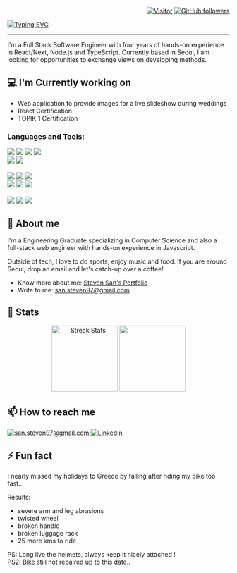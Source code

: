 <div align="right">

[![Visitor](https://visitor-badge.laobi.icu/badge?page_id=ssan93.ssan93)](https://github.com/ssan93) [![GitHub followers](https://img.shields.io/github/followers/ssan93.svg?style=social&label=Follow)](https://github.com/ssan93?tab=followers)

</div>
      
[![Typing SVG](https://readme-typing-svg.demolab.com?font=Fira+Code&size=25&pause=1000&center=true&random=false&width=1080&lines=Steven+San;Full+Stack+Software+Engineer)](https://git.io/typing-svg)

<hr>

I'm a Full Stack Software Engineer with four years of hands-on experience in React/Next, Node.js and TypeScript.
Currently based in Seoul, I am looking for opportunities to exchange views on developing methods.


<h2>💻 I'm Currently working on</h2>

- Web application to provide images for a live slideshow during weddings
- React Certification
- TOPIK 1 Certification

<h3>Languages and Tools:</h3>
<div>
    <img src="https://img.shields.io/badge/-React-61DAFB?style=flat-square&logo=react&logoColor=black" />
    <img src="https://img.shields.io/badge/-TypeScript-F7DF1E?style=flat-square&logo=typescript&logoColor=black" />
    <img src="https://img.shields.io/badge/-Next.js-000000?style=flat-square&logo=next.js" />
    <img src="https://img.shields.io/badge/-Nodejs-339933?style=flat-square&logo=Node.js&logoColor=white" />
</div>
<div>
    <img src="https://img.shields.io/badge/-TailwindCSS-38B2AC?style=flat-square&logo=tailwind-css&logoColor=white" />
    <img src="https://img.shields.io/badge/-MaterialUI-0081CB?style=flat-square&logo=material-ui" />
</div><br/>
<div >
      <div>
          <img src="https://img.shields.io/badge/-MongoDB-47A248?style=flat-square&logo=mongodb&logoColor=white" />
          <img src="https://img.shields.io/badge/-Redis-bc2e29?style=flat-square&logo=redis&logoColor=white" />
          <img src="https://img.shields.io/badge/-MySQL-005983?style=flat-square&logo=mysql&logoColor=white" />
      </div>
      <div>
          <img src="https://img.shields.io/badge/-GCP-de4032?style=flat-square&logo=googlecloud&logoColor=white" />
          <img src="https://img.shields.io/badge/-Heroku-430098?style=flat-square&logo=heroku" />
          <img src="https://img.shields.io/badge/-AWS-232F3E?style=flat-square&logo=amazon-aws" />
      </div>
</div>
<br/>
<div>
    <img src="https://img.shields.io/badge/-Postman-f26633?style=flat-square&logo=postman&logoColor=white" />
    <img src="https://img.shields.io/badge/-GraphQL-E10098?style=flat-square&logo=graphql&logoColor=white" />
    <img src="https://img.shields.io/badge/-Jest-red?style=flat-square&logo=jest&logoColor=white" />
</div>

<h2>💬 About me</h2>

I'm a Engineering Graduate specializing in Computer Science and also a full-stack web engineer with hands-on experience in Javascript.

Outside of tech, I love to do sports, enjoy music and food. If you are around Seoul, drop an email and let's catch-up over a coffee!
 
- Know more about me: [Steven San's Portfolio](https://steven-san.com/)
- Write to me: [san.steven97@gmail.com](mailto:san.steven97@gmail.com)


<h2>👀 Stats</h2>

<div>
  
  <p align="center">
    <div align="center">
      <img height=150 src="https://streak-stats.demolab.com/?user=ssan93&theme=react&border=61dafb&hide_border=true" alt="Streak Stats" />
      <img height=150 src="https://github-readme-stats.vercel.app/api/top-langs/?username=ssan93&title_color=61dafb&text_color=ffffff&icon_color=61dafb&bg_color=20232a&layout=compact&border_color=61dafb&hide_border=true&size_weight=0.5&count_weight=0.5" />
    </div>  
  </p>
</div>

<h2>📫 How to reach me</h2>

<a href="mailto:san.steven97@gmail.com">![san.steven97@gmail.com](https://img.shields.io/badge/Gmail-D14836?style=for-the-badge&logo=gmail&logoColor=white)</a> <a href="https://www.linkedin.com/in/steven-san-53a8a1194/">![LinkedIn](https://img.shields.io/badge/LinkedIn-0077B5?style=for-the-badge&logo=linkedin&logoColor=white)</a>

<h2>⚡ Fun fact</h2>

I nearly missed my holidays to Greece by falling after riding my bike too fast..

Results: 
- severe arm and leg abrasions
- twisted wheel
- broken handle
- broken luggage rack 
- 25 more kms to ride

PS: Long live the helmets, always keep it nicely attached !
<br/>
PS2: Bike still not repaired up to this date..

<!--
**ssan93/ssan93** is a ✨ _special_ ✨ repository because its `README.md` (this file) appears on your GitHub profile.

Here are some ideas to get you started:

- 🔭 I’m currently working on ...
- 🌱 I’m currently learning ...
- 👯 I’m looking to collaborate on ...
- 🤔 I’m looking for help with ...
- 💬 Ask me about ...
- 📫 How to reach me: ...
- 😄 Pronouns: ...
- ⚡ Fun fact: ...
-->
